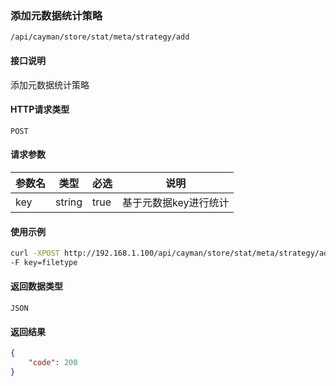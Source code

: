 ### 添加元数据统计策略
`/api/cayman/store/stat/meta/strategy/add`

#### 接口说明
添加元数据统计策略

#### HTTP请求类型
`POST`

#### 请求参数
|参数名|类型|必选|说明|
|--|--|--|--|
|key|string|true|基于元数据key进行统计|

#### 使用示例
```sh
curl -XPOST http://192.168.1.100/api/cayman/store/stat/meta/strategy/add\
-F key=filetype
```

#### 返回数据类型
`JSON`

#### 返回结果
```json
{
	"code":	200
}
```